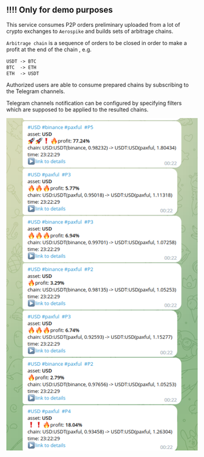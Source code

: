 ## !!!! Only for demo purposes

This service consumes P2P orders preliminary uploaded from a lot of crypto exchanges to `Aerospike` and builds sets of arbitrage chains.

`Arbitrage chain` is a sequence of orders to be closed in order to make a profit at the end of the chain , e.g.

````
USDT -> BTC
BTC  -> ETH
ETH  -> USDT
````
Authorized users are able to consume prepared chains by subscribing to the Telegram channels.

Telegram channels notification can be configured by specifying filters which are supposed to be applied to the resulted chains.

![img.png](img.png)
